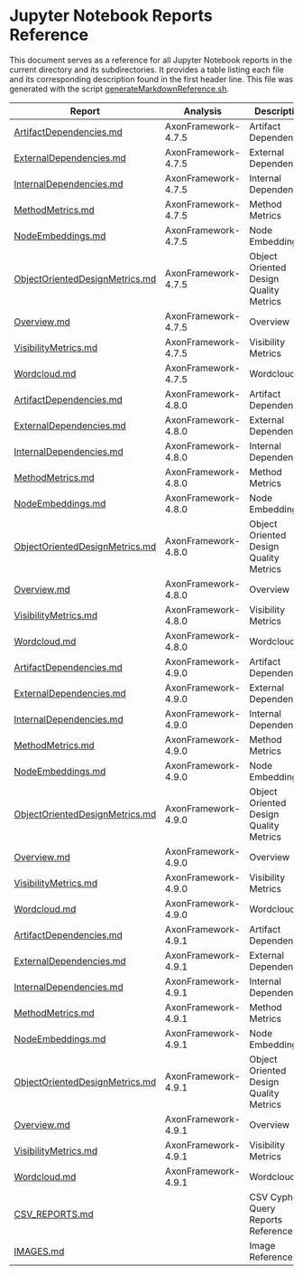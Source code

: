 # Jupyter Notebook Reports Reference

This document serves as a reference for all Jupyter Notebook reports in the current directory and its subdirectories.
It provides a table listing each file and its corresponding description found in the first header line.
This file was generated with the script [generateMarkdownReference.sh](./../scripts/documentation/generateMarkdownReference.sh).

Report | Analysis | Description
-------|----------|------------
| [ArtifactDependencies.md](./AxonFramework-4.7.5/artifact-dependencies/ArtifactDependencies.md) | AxonFramework-4.7.5 | Artifact Dependencies |
| [ExternalDependencies.md](./AxonFramework-4.7.5/external-dependencies/ExternalDependencies.md) | AxonFramework-4.7.5 | External Dependencies |
| [InternalDependencies.md](./AxonFramework-4.7.5/internal-dependencies/InternalDependencies.md) | AxonFramework-4.7.5 | Internal Dependencies |
| [MethodMetrics.md](./AxonFramework-4.7.5/method-metrics/MethodMetrics.md) | AxonFramework-4.7.5 | Method Metrics |
| [NodeEmbeddings.md](./AxonFramework-4.7.5/node-embeddings/NodeEmbeddings.md) | AxonFramework-4.7.5 | Node Embeddings |
| [ObjectOrientedDesignMetrics.md](./AxonFramework-4.7.5/object-oriented-design-metrics/ObjectOrientedDesignMetrics.md) | AxonFramework-4.7.5 | Object Oriented Design Quality Metrics |
| [Overview.md](./AxonFramework-4.7.5/overview/Overview.md) | AxonFramework-4.7.5 | Overview |
| [VisibilityMetrics.md](./AxonFramework-4.7.5/visibility-metrics/VisibilityMetrics.md) | AxonFramework-4.7.5 | Visibility Metrics |
| [Wordcloud.md](./AxonFramework-4.7.5/wordcloud/Wordcloud.md) | AxonFramework-4.7.5 | Wordcloud |
| [ArtifactDependencies.md](./AxonFramework-4.8.0/artifact-dependencies/ArtifactDependencies.md) | AxonFramework-4.8.0 | Artifact Dependencies |
| [ExternalDependencies.md](./AxonFramework-4.8.0/external-dependencies/ExternalDependencies.md) | AxonFramework-4.8.0 | External Dependencies |
| [InternalDependencies.md](./AxonFramework-4.8.0/internal-dependencies/InternalDependencies.md) | AxonFramework-4.8.0 | Internal Dependencies |
| [MethodMetrics.md](./AxonFramework-4.8.0/method-metrics/MethodMetrics.md) | AxonFramework-4.8.0 | Method Metrics |
| [NodeEmbeddings.md](./AxonFramework-4.8.0/node-embeddings/NodeEmbeddings.md) | AxonFramework-4.8.0 | Node Embeddings |
| [ObjectOrientedDesignMetrics.md](./AxonFramework-4.8.0/object-oriented-design-metrics/ObjectOrientedDesignMetrics.md) | AxonFramework-4.8.0 | Object Oriented Design Quality Metrics |
| [Overview.md](./AxonFramework-4.8.0/overview/Overview.md) | AxonFramework-4.8.0 | Overview |
| [VisibilityMetrics.md](./AxonFramework-4.8.0/visibility-metrics/VisibilityMetrics.md) | AxonFramework-4.8.0 | Visibility Metrics |
| [Wordcloud.md](./AxonFramework-4.8.0/wordcloud/Wordcloud.md) | AxonFramework-4.8.0 | Wordcloud |
| [ArtifactDependencies.md](./AxonFramework-4.9.0/artifact-dependencies/ArtifactDependencies.md) | AxonFramework-4.9.0 | Artifact Dependencies |
| [ExternalDependencies.md](./AxonFramework-4.9.0/external-dependencies/ExternalDependencies.md) | AxonFramework-4.9.0 | External Dependencies |
| [InternalDependencies.md](./AxonFramework-4.9.0/internal-dependencies/InternalDependencies.md) | AxonFramework-4.9.0 | Internal Dependencies |
| [MethodMetrics.md](./AxonFramework-4.9.0/method-metrics/MethodMetrics.md) | AxonFramework-4.9.0 | Method Metrics |
| [NodeEmbeddings.md](./AxonFramework-4.9.0/node-embeddings/NodeEmbeddings.md) | AxonFramework-4.9.0 | Node Embeddings |
| [ObjectOrientedDesignMetrics.md](./AxonFramework-4.9.0/object-oriented-design-metrics/ObjectOrientedDesignMetrics.md) | AxonFramework-4.9.0 | Object Oriented Design Quality Metrics |
| [Overview.md](./AxonFramework-4.9.0/overview/Overview.md) | AxonFramework-4.9.0 | Overview |
| [VisibilityMetrics.md](./AxonFramework-4.9.0/visibility-metrics/VisibilityMetrics.md) | AxonFramework-4.9.0 | Visibility Metrics |
| [Wordcloud.md](./AxonFramework-4.9.0/wordcloud/Wordcloud.md) | AxonFramework-4.9.0 | Wordcloud |
| [ArtifactDependencies.md](./AxonFramework-4.9.1/artifact-dependencies/ArtifactDependencies.md) | AxonFramework-4.9.1 | Artifact Dependencies |
| [ExternalDependencies.md](./AxonFramework-4.9.1/external-dependencies/ExternalDependencies.md) | AxonFramework-4.9.1 | External Dependencies |
| [InternalDependencies.md](./AxonFramework-4.9.1/internal-dependencies/InternalDependencies.md) | AxonFramework-4.9.1 | Internal Dependencies |
| [MethodMetrics.md](./AxonFramework-4.9.1/method-metrics/MethodMetrics.md) | AxonFramework-4.9.1 | Method Metrics |
| [NodeEmbeddings.md](./AxonFramework-4.9.1/node-embeddings/NodeEmbeddings.md) | AxonFramework-4.9.1 | Node Embeddings |
| [ObjectOrientedDesignMetrics.md](./AxonFramework-4.9.1/object-oriented-design-metrics/ObjectOrientedDesignMetrics.md) | AxonFramework-4.9.1 | Object Oriented Design Quality Metrics |
| [Overview.md](./AxonFramework-4.9.1/overview/Overview.md) | AxonFramework-4.9.1 | Overview |
| [VisibilityMetrics.md](./AxonFramework-4.9.1/visibility-metrics/VisibilityMetrics.md) | AxonFramework-4.9.1 | Visibility Metrics |
| [Wordcloud.md](./AxonFramework-4.9.1/wordcloud/Wordcloud.md) | AxonFramework-4.9.1 | Wordcloud |
| [CSV_REPORTS.md](./CSV_REPORTS.md) |  | CSV Cypher Query Reports Reference |
| [IMAGES.md](./IMAGES.md) |  | Image Reference |
